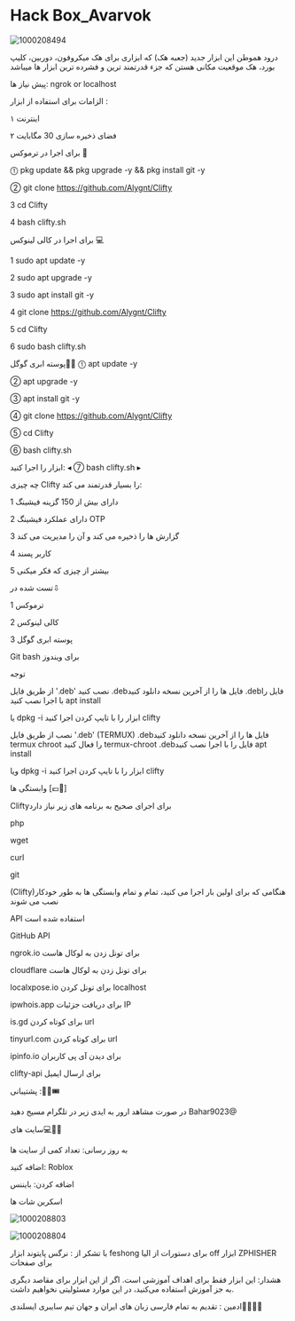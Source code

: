 # Hack Box_Avarvok


![1000208494](https://github.com/MRAvarvokiranshare/Clifty_Avarvok/assets/146922434/0e0d4189-9e6b-40f4-ad3b-271528ae8cdf)






درود هموطن این ابزار جدید (جعبه هک) که ابزاری برای هک میکروفون، دوربین، کلیپ بورد، هک موقعیت مکانی هستن که جزء قدرتمند ترین و فشرده ترین ابزار ها میباشد 

پیش نیاز ها: ngrok or localhost 




الزامات برای استفاده از ابزار :


۱ اینترنت


۲ فضای ذخیره سازی 30 مگابایت




برای اجرا در ترموکس 📱

⓵ pkg update && pkg upgrade -y && pkg install git -y

② git clone https://github.com/Alygnt/Clifty

3 cd Clifty

4 bash clifty.sh


برای اجرا  در کالی لینوکس 💻

1 sudo apt update -y

2 sudo apt upgrade -y

3 sudo apt install git -y

4 git clone  https://github.com/Alygnt/Clifty

5 cd Clifty

6 sudo bash clifty.sh




پوسته ابری گوگل🛜🈁
⓵ apt update -y

② apt upgrade -y

③ apt install git -y

④ git clone https://github.com/Alygnt/Clifty

⑤ cd Clifty

⑥ bash clifty.sh




ابزار را اجرا کنید:
◂  ⑦ bash clifty.sh  ▸




چه چیزی Clifty را بسیار قدرتمند می کند:

1 دارای بیش از 150 گزینه فیشینگ

2 دارای عملکرد فیشینگ OTP

3 گزارش ها را ذخیره می کند و آن را مدیریت می کند

4 کاربر پسند

5 بیشتر از چیزی که فکر میکنی



تست شده در⇩

1 ترموکس

2 کالی لینوکس

3 پوسته ابری گوگل

Git bash برای ویندوز



توجه


از طریق فایل '.deb' نصب کنید
.debفایل ها را از آخرین نسخه دانلود کنید
.debفایل را با اجرا نصب کنید
apt install <your path to deb file>


یا
dpkg -i <your path to deb file>
ابزار را با تایپ کردن اجرا کنید
clifty


نصب از طریق فایل '.deb' (TERMUX)
.debفایل ها را از آخرین نسخه دانلود کنید
termux chroot را فعال کنید
termux-chroot
.debفایل را با اجرا نصب کنید
apt install <your path to deb file>


ویا
dpkg -i <your path to deb file>
ابزار را با تایپ کردن اجرا کنید clifty



وابستگی ها [💶🔐]


Cliftyبرای اجرای صحیح به برنامه های زیر نیاز دارد 

php

wget

curl

git





(Clifty)هنگامی که برای اولین بار اجرا می کنید، تمام و تمام وابستگی ها به طور خودکار نصب می شوند 

API استفاده شده است

GitHub API

ngrok.io برای تونل زدن به لوکال هاست

cloudflare برای تونل زدن به لوکال هاست

localxpose.io برای تونل کردن localhost

ipwhois.app برای دریافت جزئیات IP

is.gd برای کوتاه کردن url

tinyurl.com برای کوتاه کردن url

ipinfo.io برای دیدن آی پی کاربران

clifty-api برای ارسال ایمیل






پشتیبانی :👩‍💻🎟️

در صورت مشاهد ارور به ایدی زیر در تلگرام مسیج دهید Bahar9023@




سایت های💻👩‍💻

به روز رسانی: تعداد کمی از سایت ها

اضافه کنید: Roblox

اضافه کردن: بایننس






اسکرین شات ها

![1000208803](https://github.com/MRAvarvokiranshare/Clifty_Avarvok/assets/146922434/fd2c43ce-fcf8-4f16-b807-1108a36d913e)


![1000208804](https://github.com/MRAvarvokiranshare/Clifty_Avarvok/assets/146922434/c5de2763-d11b-419d-8c23-d6b38e74c275) 


با تشکر از :
 نرگس پایتوند ابزار feshong برای دستورات 
از الیا off ابزار ZPHISHER برای صفحات





هشدار:
این ابزار فقط برای اهداف آموزشی است. اگر از این ابزار برای مقاصد دیگری به جز آموزش استفاده می‌کنید، در این موارد مسئولیتی نخواهیم داشت.


ادمین :
تقدیم به تمام فارسی زبان های ایران و جهان 
تیم سایبری ایسلندی👩‍💻🌐🔐
